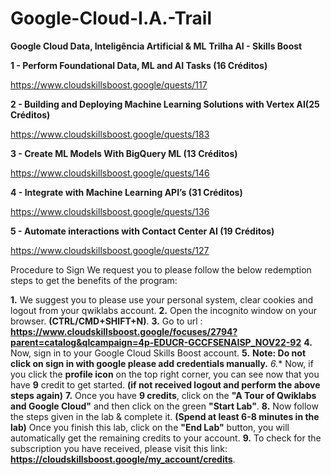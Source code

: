 # Google-Cloud-I.A.-Trail

**Google Cloud Data, Inteligência Artificial & ML**
**Trilha AI - Skills Boost**


**1 - Perform Foundational Data, ML and AI Tasks (16 Créditos)**

https://www.cloudskillsboost.google/quests/117


**2 - Building and Deploying Machine Learning Solutions with Vertex AI(25 Créditos)**

https://www.cloudskillsboost.google/quests/183


**3 - Create ML Models With BigQuery ML (13 Créditos)**

https://www.cloudskillsboost.google/quests/146


**4 - Integrate with Machine Learning API’s (31 Créditos)**

https://www.cloudskillsboost.google/quests/136


**5 - Automate interactions with Contact Center AI (19 Créditos)**

https://www.cloudskillsboost.google/quests/127


Procedure to Sign
We request you to please follow the below redemption steps to get the benefits of the program:

**1.** We suggest you to please use your personal system, clear cookies and logout from your qwiklabs account.
**2.** Open the incognito window on your browser. **(CTRL/CMD+SHIFT+N)**.
**3.** Go to url : **https://www.cloudskillsboost.google/focuses/2794?parent=catalog&qlcampaign=4p-EDUCR-GCCFSENAISP_NOV22-92** 
**4.** Now, sign in to your Google Cloud Skills Boost account.
**5.** **Note: Do not click on sign in with google please add credentials manually.**
*6.** Now, if you click the **profile icon** on the top right corner, you can see now that you have **9** credit to get started. 
**(if not received logout and perform the above steps again)**
**7.** Once you have **9 credits**, click on the **"A Tour of Qwiklabs and Google Cloud"** and then click on the green **"Start Lab"**.
**8.** Now follow the steps given in the lab & complete it. 
**(Spend at least 6-8 minutes in the lab)** 
Once you finish this lab, click on the **"End Lab"** button, you will automatically get the remaining credits to your account.
**9.** To check for the subscription you have received, please visit this link: **https://cloudskillsboost.google/my_account/credits**.
